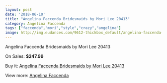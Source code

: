 ```yaml
---
layout: post
date: '2018-06-10'
title: "Angelina Faccenda Bridesmaids by Mori Lee 20413"
category: Angelina Faccenda
tags: ["faccenda","mori","style","crazy","angelina"]
image: http://img.eudances.com/9612-thickbox_default/angelina-faccenda-bridesmaids-by-mori-lee-20413.jpg
---
```

Angelina Faccenda Bridesmaids by Mori Lee 20413

On Sales: **$247.99**
<a href="https://www.eudances.com/en/angelina-faccenda/3172-angelina-faccenda-bridesmaids-by-mori-lee-20413.html"><amp-img layout="responsive" width="600" height="600" src="//img.eudances.com/9612-thickbox_default/angelina-faccenda-bridesmaids-by-mori-lee-20413.jpg" alt="Angelina Faccenda Bridesmaids by Mori Lee 20413 0" /></a>
<a href="https://www.eudances.com/en/angelina-faccenda/3172-angelina-faccenda-bridesmaids-by-mori-lee-20413.html"><amp-img layout="responsive" width="600" height="600" src="//img.eudances.com/9615-thickbox_default/angelina-faccenda-bridesmaids-by-mori-lee-20413.jpg" alt="Angelina Faccenda Bridesmaids by Mori Lee 20413 1" /></a>
<a href="https://www.eudances.com/en/angelina-faccenda/3172-angelina-faccenda-bridesmaids-by-mori-lee-20413.html"><amp-img layout="responsive" width="600" height="600" src="//img.eudances.com/9614-thickbox_default/angelina-faccenda-bridesmaids-by-mori-lee-20413.jpg" alt="Angelina Faccenda Bridesmaids by Mori Lee 20413 2" /></a>
<a href="https://www.eudances.com/en/angelina-faccenda/3172-angelina-faccenda-bridesmaids-by-mori-lee-20413.html"><amp-img layout="responsive" width="600" height="600" src="//img.eudances.com/9613-thickbox_default/angelina-faccenda-bridesmaids-by-mori-lee-20413.jpg" alt="Angelina Faccenda Bridesmaids by Mori Lee 20413 3" /></a>

Buy it: [Angelina Faccenda Bridesmaids by Mori Lee 20413](https://www.eudances.com/en/angelina-faccenda/3172-angelina-faccenda-bridesmaids-by-mori-lee-20413.html "Angelina Faccenda Bridesmaids by Mori Lee 20413")

View more: [Angelina Faccenda](https://www.eudances.com/en/55-angelina-faccenda "Angelina Faccenda")